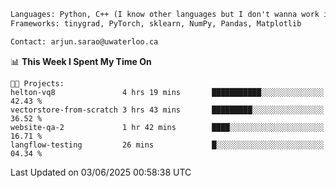 ```txt
Languages: Python, C++ (I know other languages but I don't wanna work in em)
Frameworks: tinygrad, PyTorch, sklearn, NumPy, Pandas, Matplotlib

Contact: arjun.sarao@uwaterloo.ca
```

<!--START_SECTION:waka-->
📊 **This Week I Spent My Time On** 

```text
🐱‍💻 Projects: 
helton-vq8               4 hrs 19 mins       ███████████░░░░░░░░░░░░░░   42.43 % 
vectorstore-from-scratch 3 hrs 43 mins       █████████░░░░░░░░░░░░░░░░   36.52 % 
website-qa-2             1 hr 42 mins        ████░░░░░░░░░░░░░░░░░░░░░   16.71 % 
langflow-testing         26 mins             █░░░░░░░░░░░░░░░░░░░░░░░░   04.34 % 
```


 Last Updated on 03/06/2025 00:58:38 UTC
<!--END_SECTION:waka-->

